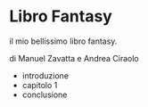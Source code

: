 # Libro Fantasy

il mio bellissimo libro fantasy.

di Manuel Zavatta
e Andrea Ciraolo

- introduzione
- capitolo 1
- conclusione
